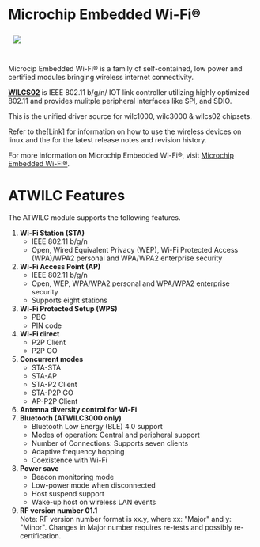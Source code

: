 # Microchip Embedded Wi-Fi®

<a href="http://www.microchip.com/design-centers/wireless-connectivity/embedded-wi-fi"><img src="http://www.microchip.com/_images/logo.png" align="left" hspace="10" vspace="6"></a>
</br></br></br>

Microcip Embedded Wi-Fi® is a family of self-contained, low power and certified modules bringing wireless internet connectivity.

**[WILCS02](http://www.microchip.com/wwwproducts/en/WILCS02)** is IEEE 802.11 b/g/n/ IOT link controller utilizing highly optimized 802.11 and provides mulitple peripheral interfaces like SPI, and SDIO.  

This is the unified driver source for wilc1000, wilc3000 & wilcs02 chipsets.

Refer to the[Link] for information on how to use the wireless devices on linux and the <Link> for the latest release notes and revision history.

For more information on Microchip Embedded Wi-Fi®, visit [Microchip Embedded Wi-Fi®](http://www.microchip.com/design-centers/wireless-connectivity/embedded-wi-fi).

<h1>ATWILC Features</h1>

The ATWILC module supports the following features.
<ol type="1">
 <li><b>Wi-Fi Station (STA)</b>
  <ul>
   <li>IEEE 802.11 b/g/n</li>
   <li>Open, Wired Equivalent Privacy (WEP), Wi-Fi Protected Access (WPA)/WPA2 personal and
WPA/WPA2 enterprise security</li>
  </ul>
 </li>
 <li><b>Wi-Fi Access Point (AP)</b>
  <ul>
   <li>IEEE 802.11 b/g/n</li>
   <li>Open, WEP, WPA/WPA2 personal and WPA/WPA2 enterprise security</li>
   <li>Supports eight stations</li>
  </ul></li>
 <li><b>Wi-Fi Protected Setup (WPS)</b>
  <ul>
   <li>PBC</li>
   <li>PIN code</li>
  </ul>
 </li>
  <li><b>Wi-Fi direct</b>
   <ul>
    <li>P2P Client</li>
    <li>P2P GO</li>
   </ul>
  </li>
 <li><b>Concurrent modes</b>
  <ul>
   <li>STA-STA</li>
   <li>STA-AP</li>
   <li>STA-P2 Client</li>
   <li>STA-P2P GO</li>
   <li>AP-P2P Client</li>
  </ul>
 </li>
 <li><b>Antenna diversity control for Wi-Fi</b>
 </li>
 <li><b>Bluetooth (ATWILC3000 only)</b>
  <ul>
   <li>Bluetooth Low Energy (BLE) 4.0 support</li>
   <li>Modes of operation: Central and peripheral support</li>
   <li>Number of Connections: Supports seven clients</li>
   <li>Adaptive frequency hopping</li>
   <li>Coexistence with Wi-Fi</li>
  </ul>
 </li>
 <li><b>Power save</b>
  <ul>
   <li>Beacon monitoring mode</li>
   <li>Low-power mode when disconnected</li>
   <li>Host suspend support</li>
   <li>Wake-up host on wireless LAN events</li>
  </ul>
 </li>
 <li><b>RF version number 01.1</b>
 </li>
Note: RF version number format is xx.y, where xx: "Major" and y: "Minor".
Changes in Major number requires re-tests and possibly re-certification.
</ol>
